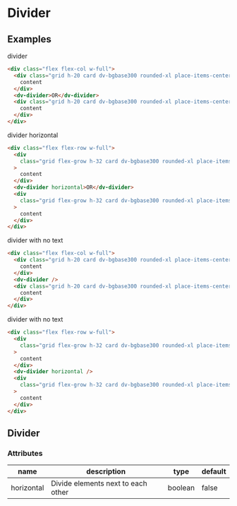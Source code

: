 # Divider

## Examples

divider

```html :::demo
<div class="flex flex-col w-full">
  <div class="grid h-20 card dv-bgbase300 rounded-xl place-items-center">
    content
  </div>
  <dv-divider>OR</dv-divider>
  <div class="grid h-20 card dv-bgbase300 rounded-xl place-items-center">
    content
  </div>
</div>
```

divider horizontal

```html :::demo
<div class="flex flex-row w-full">
  <div
    class="grid flex-grow h-32 card dv-bgbase300 rounded-xl place-items-center"
  >
    content
  </div>
  <dv-divider horizontal>OR</dv-divider>
  <div
    class="grid flex-grow h-32 card dv-bgbase300 rounded-xl place-items-center"
  >
    content
  </div>
</div>
```

divider with no text

```html :::demo
<div class="flex flex-col w-full">
  <div class="grid h-20 card dv-bgbase300 rounded-xl place-items-center">
    content
  </div>
  <dv-divider />
  <div class="grid h-20 card dv-bgbase300 rounded-xl place-items-center">
    content
  </div>
</div>
```

divider with no text

```html :::demo
<div class="flex flex-row w-full">
  <div
    class="grid flex-grow h-32 card dv-bgbase300 rounded-xl place-items-center"
  >
    content
  </div>
  <dv-divider horizontal />
  <div
    class="grid flex-grow h-32 card dv-bgbase300 rounded-xl place-items-center"
  >
    content
  </div>
</div>
```

## Divider

### Attributes

| name       | description                        | type    | default |
| ---------- | ---------------------------------- | ------- | ------- |
| horizontal | Divide elements next to each other | boolean | false   |
